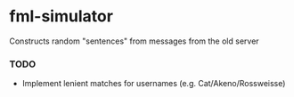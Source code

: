 # fml-simulator

Constructs random "sentences" from messages from the old server


### TODO

- Implement lenient matches for usernames (e.g. Cat/Akeno/Rossweisse)
